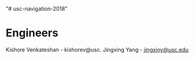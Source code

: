 "# usc-navigation-2018" 

# Engineers
Kishore Venkateshan - kishorev@usc.
Jingxing Yang - jingxiny@usc.edu